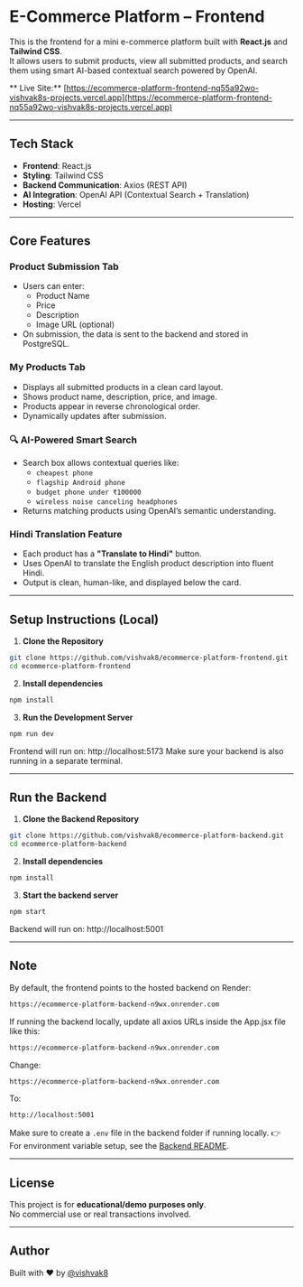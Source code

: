 # E-Commerce Platform – Frontend

This is the frontend for a mini e-commerce platform built with **React.js** and **Tailwind CSS**.  
It allows users to submit products, view all submitted products, and search them using smart AI-based contextual search powered by OpenAI.

** Live Site:** [https://ecommerce-platform-frontend-nq55a92wo-vishvak8s-projects.vercel.app](https://ecommerce-platform-frontend-nq55a92wo-vishvak8s-projects.vercel.app)

---

## Tech Stack

- **Frontend**: React.js
- **Styling**: Tailwind CSS
- **Backend Communication**: Axios (REST API)
- **AI Integration**: OpenAI API (Contextual Search + Translation)
- **Hosting**: Vercel

---

## Core Features

### Product Submission Tab
- Users can enter:
  - Product Name
  - Price
  - Description
  - Image URL (optional)
- On submission, the data is sent to the backend and stored in PostgreSQL.

### My Products Tab
- Displays all submitted products in a clean card layout.
- Shows product name, description, price, and image.
- Products appear in reverse chronological order.
- Dynamically updates after submission.

### 🔍 AI-Powered Smart Search
- Search box allows contextual queries like:
  - `cheapest phone`
  - `flagship Android phone`
  - `budget phone under ₹100000`
  - `wireless noise canceling headphones`
- Returns matching products using OpenAI’s semantic understanding.

### Hindi Translation Feature
- Each product has a **"Translate to Hindi"** button.
- Uses OpenAI to translate the English product description into fluent Hindi.
- Output is clean, human-like, and displayed below the card.

---

## Setup Instructions (Local)

1. **Clone the Repository**

```bash
git clone https://github.com/vishvak8/ecommerce-platform-frontend.git
cd ecommerce-platform-frontend
```

2. **Install dependencies**

```bash
npm install
```

3. **Run the Development Server**

```bash
npm run dev
```

Frontend will run on: http://localhost:5173
Make sure your backend is also running in a separate terminal.

---

## Run the Backend

1. **Clone the Backend Repository**

```bash
git clone https://github.com/vishvak8/ecommerce-platform-backend.git
cd ecommerce-platform-backend
```

2. **Install dependencies**

```bash
npm install
```

3. **Start the backend server**

```bash
npm start
```
Backend will run on: http://localhost:5001

---

## Note

By default, the frontend points to the hosted backend on Render:

```bash
https://ecommerce-platform-backend-n9wx.onrender.com
```

If running the backend locally, update all axios URLs inside the App.jsx file like this:

```bash
https://ecommerce-platform-backend-n9wx.onrender.com
```

Change:

```bash
https://ecommerce-platform-backend-n9wx.onrender.com
```

To:

```bash
http://localhost:5001
```

Make sure to create a `.env` file in the backend folder if running locally. 
👉 For environment variable setup, see the [Backend README](https://github.com/vishvak8/ecommerce-platform-backend#-setup-instructions).

---

## License

This project is for **educational/demo purposes only**.  
No commercial use or real transactions involved.

---

## Author

Built with ❤️ by [@vishvak8](https://github.com/vishvak8)

   

